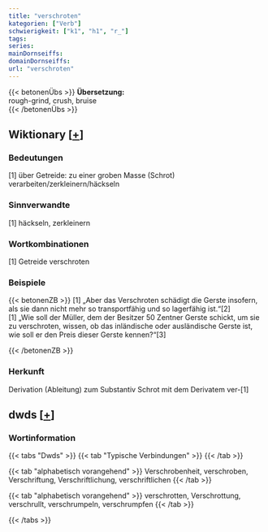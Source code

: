 ```yaml
---
title: "verschroten"
kategorien: ["Verb"]
schwierigkeit: ["k1", "h1", "r_"]
tags:
series:
mainDornseiffs:
domainDornseiffs:
url: "verschroten"
---
```


{{< betonenÜbs >}}
**Übersetzung:**  
rough-grind, crush, bruise  
{{< /betonenÜbs >}}

## Wiktionary [[+](https://de.wiktionary.org/wiki/verschroten)]

### Bedeutungen
[1] über Getreide: zu einer groben Masse (Schrot) verarbeiten/zerkleinern/häckseln  

### Sinnverwandte
[1] häckseln, zerkleinern  

### Wortkombinationen
[1] Getreide verschroten  

### Beispiele
{{< betonenZB >}}
[1] „Aber das Verschroten schädigt die Gerste insofern, als sie dann nicht mehr so transportfähig und so lagerfähig ist.“[2]  
[1] „Wie soll der Müller, dem der Besitzer 50 Zentner Gerste schickt, um sie zu verschroten, wissen, ob das inländische oder ausländische Gerste ist, wie soll er den Preis dieser Gerste kennen?“[3]  

{{< /betonenZB >}}
### Herkunft
Derivation (Ableitung) zum Substantiv Schrot mit dem Derivatem ver-[1]  



## dwds [[+](https://www.dwds.de/wb/verschroten)]

### Wortinformation
{{< tabs "Dwds" >}}
{{< tab "Typische Verbindungen" >}}
{{< /tab >}}

{{< tab "alphabetisch vorangehend" >}}
Verschrobenheit, verschroben, Verschriftung, Verschriftlichung, verschriftlichen
{{< /tab >}}

{{< tab "alphabetisch vorangehend" >}}
verschrotten, Verschrottung, verschrullt, verschrumpeln, verschrumpfen
{{< /tab >}}

{{< /tabs >}}


